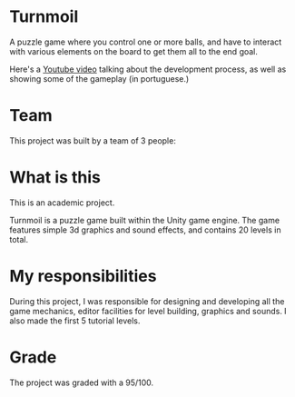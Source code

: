 # Turnmoil
A puzzle game where you control one or more balls, and have to interact with various elements on the board to get them all to the end goal.

Here's a [Youtube video](https://www.youtube.com/watch?v=SyhYJPIlntU) talking about the development process, as well as showing some of the gameplay (in portuguese.)


# Team
This project was built by a team of 3 people:


# What is this
This is an academic project.

Turnmoil is a puzzle game built within the Unity game engine. The game features simple 3d graphics and sound effects, and contains 20 levels in total.


# My responsibilities
During this project, I was responsible for designing and developing all the game mechanics, editor facilities for level building, graphics and sounds. I also made the first 5 tutorial levels.


# Grade
The project was graded with a 95/100.
